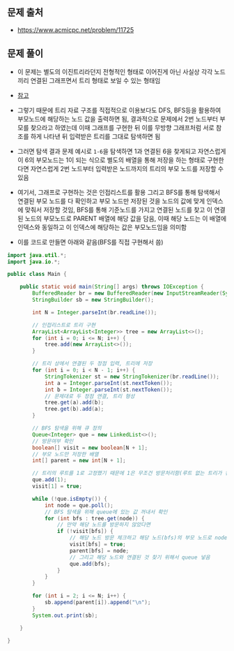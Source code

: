 ## 문제 출처
- https://www.acmicpc.net/problem/11725

## 문제 풀이
- 이 문제는 별도의 이진트리라던지 전형적인 형태로 이어진게 아닌 사실상 각각 노드끼리 연결된 그래프면서 트리 형태로 보일 수 있는 형태임

- [참고](https://log-laboratory.tistory.com/65)

- 그렇기 때문에 트리 자료 구조를 직접적으로 이용보다도 DFS, BFS등을 활용하여 부모노드에 해당하는 노드 값을 출력하면 됨, 결과적으로 문제에서 2번 노드부터 부모를 찾으라고 하였는데 이때 그래프를 구현한 뒤 이를 무방향 그래프처럼 서로 참조를 하게 나타낸 뒤 입력받은 트리를 그대로 탐색하면 됨

- 그러면 탐색 결과 문제 예시로 `1-6`을 탐색하면 1과 연결된 6을 찾게되고 자연스럽게 이 6의 부모노드는 1이 되는 식으로 별도의 배열을 통해 저장을 하는 형태로 구현한다면 자연스럽게 2번 노드부터 입력받은 노드까지의 트리의 부모 노드를 저장할 수 있음

- 여기서, 그래프로 구현하는 것은 인접리스트를 활용 그리고 BFS를 통해 탐색해서 연결된 부모 노드를 다 확인하고 부모 노드만 저장된 것을 노드의 값에 맞게 인덱스에 맞춰서 저장할 것임, BFS를 통해 기준노드를 가지고 연결된 노드를 찾고 이 연결된 노드의 부모노드로 PARENT 배열에 해당 값을 담음, 이때 해당 노드는 이 배열에 인덱스와 동일하고 이 인덱스에 해당하는 값은 부모노드임을 의미함

- 이를 코드로 만들면 아래와 같음(BFS를 직접 구현해서 씀)

```java
import java.util.*;
import java.io.*;

public class Main {

    public static void main(String[] args) throws IOException {
        BufferedReader br = new BufferedReader(new InputStreamReader(System.in));
        StringBuilder sb = new StringBuilder();

        int N = Integer.parseInt(br.readLine());

        // 인접리스트로 트리 구현
        ArrayList<ArrayList<Integer>> tree = new ArrayList<>();
        for (int i = 0; i <= N; i++) {
            tree.add(new ArrayList<>());
        }

        // 트리 상에서 연결된 두 정점 입력, 트리에 저장
        for (int i = 0; i < N - 1; i++) {
            StringTokenizer st = new StringTokenizer(br.readLine());
            int a = Integer.parseInt(st.nextToken());
            int b = Integer.parseInt(st.nextToken());
            // 문제대로 두 정점 연결, 트리 형성
            tree.get(a).add(b);
            tree.get(b).add(a);
        }

        // BFS 탐색을 위해 큐 정의
        Queue<Integer> que = new LinkedList<>();
        // 방문여부 확인
        boolean[] visit = new boolean[N + 1];
        // 부모 노드만 저장한 배열
        int[] parent = new int[N + 1];

        // 트리의 루트를 1로 고정했기 때문에 1은 무조건 방문처리함(루트 없는 트리가 컨셉이므로)
        que.add(1);
        visit[1] = true;

        while (!que.isEmpty()) {
            int node = que.poll();
            // BFS 탐색을 위해 queue에 있는 값 꺼내서 확인
            for (int bfs : tree.get(node)) {
                // 만약 해당 노드를 방문하지 않았다면
                if (!visit[bfs]) {
                    // 해당 노드 방문 체크하고 해당 노드(bfs)의 부모 노드로 node 저장(찾아서 나온 값이 곧 node가 부모고 이와 연결된게 bfs기 때문에)
                    visit[bfs] = true;
                    parent[bfs] = node;
                    // 그리고 해당 노드와 연결된 것 찾기 위해서 queue 넣음
                    que.add(bfs);
                }
            }
        }

        for (int i = 2; i <= N; i++) {
            sb.append(parent[i]).append("\n");
        }
        System.out.print(sb);

    }

}
```